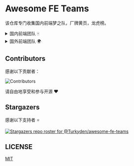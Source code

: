 # Awesome FE Teams

该仓库专门收集国内前端梦之队，厂牌黄页，龙虎榜。

<details>
<summary>国内前端团队 🀄</summary>

<br /> 

> Tips: 以下仅根据收录日期排名

[Baidu EFE team](https://github.com/ecomfe)

[Bytedance Inc.](https://github.com/bytedance)

[ElemeFE](https://github.com/ElemeFE)

[NSFI](https://github.com/NSFI)

[Proto Team](https://github.com/ProtoTeam)
  
[Alipay](https://github.com/alipay)

[Alibaba](https://github.com/alibaba)

[iQIYI](https://github.com/iqiyi)
  
</details>

<details>
<summary>国外前端团队 🌍</summary>

<br /> 

> Tips: 以下仅根据收录日期排名

[Poimandres](https://github.com/pmndrs)

</details>
  
## Contributors

感谢以下贡献者：

![Contributors](https://contrib.rocks/image?repo=Turkyden/awesome-fe-teams)

请自由地享受和参与开源 ❤️

## Stargazers

感谢以下支持者 ⭐

[![Stargazers repo roster for @Turkyden/awesome-fe-teams](https://reporoster.com/stars/Turkyden/awesome-fe-teams)](https://github.com/Turkyden/awesome-fe-teams/stargazers)

## LICENSE

[MIT](./LICENSE)
